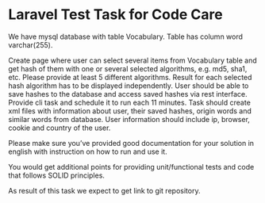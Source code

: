 # Laravel Test Task for Code Care

We have mysql database with table Vocabulary. Table has column word varchar(255).


Create page where user can select several items from Vocabulary table and get hash of them with one or several selected algorithms, e.g. md5, sha1, etc. Please provide at least 5 different algorithms. Result for each selected hash algorithm has to be displayed independently.
User should be able to save hashes to the database and access saved hashes via rest interface.
Provide cli task and schedule it to run each 11 minutes. Task should create xml files with information about user, their saved hashes, origin words and similar words from database. User information should include ip, browser, cookie and country of the user.


Please make sure you’ve provided good documentation for your solution in english with instruction on how to run and use it.


You would get additional points for providing unit/functional tests and code that follows SOLID principles.


As result of this task we expect to get link to git repository.